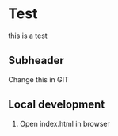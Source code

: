 # Test

this is a test

## Subheader

Change this in GIT

## Local development

1. Open index.html in browser


